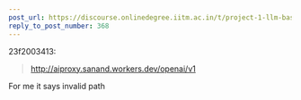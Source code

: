 ```yaml
---
post_url: https://discourse.onlinedegree.iitm.ac.in/t/project-1-llm-based-automation-agent-discussion-thread-tds-jan-2025/164277/371
reply_to_post_number: 368
---
```

 23f2003413:

> <http://aiproxy.sanand.workers.dev/openai/v1>

For me it says invalid path